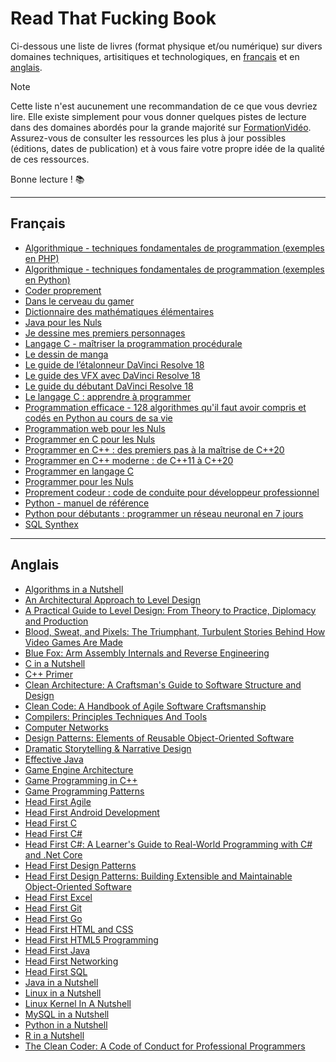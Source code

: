 # Read That Fucking Book

Ci-dessous une liste de livres (format physique et/ou numérique) sur divers domaines techniques, artisitiques et technologiques, en [français](#français) et en [anglais](#anglais).

> [!NOTE]
> Cette liste n'est aucunement une recommandation de ce que vous devriez lire. Elle existe simplement pour vous donner quelques pistes de lecture dans des domaines abordés pour la grande majorité sur [FormationVidéo](https://www.youtube.com/formationvideo8). Assurez-vous de consulter les ressources les plus à jour possibles (éditions, dates de publication) et à vous faire votre propre idée de la qualité de ces ressources.

Bonne lecture ! 📚

---

## Français

+ [Algorithmique - techniques fondamentales de programmation (exemples en PHP)](https://isbndb.com/book/9782409027086)
+ [Algorithmique - techniques fondamentales de programmation (exemples en Python)](https://isbndb.com/book/9782409041846)
+ [Coder proprement](https://isbndb.com/book/9782326002272)
+ [Dans le cerveau du gamer](https://isbndb.com/book/9782100809158)
+ [Dictionnaire des mathématiques élémentaires](https://isbndb.com/book/9782020260282)
+ [Java pour les Nuls](https://isbndb.com/book/9782412094839)
+ [Je dessine mes premiers personnages](https://isbndb.com/book/9782212674859)
+ [Langage C - maîtriser la programmation procédurale](https://isbndb.com/book/9782409031014)
+ [Le dessin de manga](https://isbndb.com/book/9782711423736)
+ [Le guide de l’étalonneur DaVinci Resolve 18](https://isbndb.com/book/9798986048864)
+ [Le guide des VFX avec DaVinci Resolve 18](https://isbndb.com/book/979-8986048895)
+ [Le guide du débutant DaVinci Resolve 18](https://isbndb.com/book/979-8986048871)
+ [Le langage C : apprendre à programmer](https://isbndb.com/book/9782340085565)
+ [Programmation efficace - 128 algorithmes qu'il faut avoir compris et codés en Python au cours de sa vie](https://isbndb.com/book/9782340010055)
+ [Programmation web pour les Nuls](https://isbndb.com/book/978-2412090299)
+ [Programmer en C pour les Nuls](https://isbndb.com/book/9782412066966)
+ [Programmer en C++ : des premiers pas à la maîtrise de C++20](https://isbndb.com/book/9782340065437)
+ [Programmer en C++ moderne : de C++11 à C++20](https://isbndb.com/book/9782212678956)
+ [Programmer en langage C](https://isbndb.com/book/9782212118254)
+ [Programmer pour les Nuls](https://isbndb.com/book/9782412056059)
+ [Proprement codeur : code de conduite pour développeur professionnel](https://isbndb.com/book/9782326002890)
+ [Python - manuel de référence](https://isbndb.com/book/9782412091876)
+ [Python pour débutants : programmer un réseau neuronal en 7 jours](https://isbndb.com/book/9798357472946)
+ [SQL Synthex](https://isbndb.com/book/9782744076305)

---

## Anglais

+ [Algorithms in a Nutshell](https://isbndb.com/book/9781491948927)
+ [An Architectural Approach to Level Design](https://isbndb.com/book/9780815361367)
+ [A Practical Guide to Level Design: From Theory to Practice, Diplomacy and Production](https://isbndb.com/book/9781000839593)
+ [Blood, Sweat, and Pixels: The Triumphant, Turbulent Stories Behind How Video Games Are Made](https://isbndb.com/book/9780062651235)
+ [Blue Fox: Arm Assembly Internals and Reverse Engineering](https://isbndb.com/book/9781119745303)
+ [C in a Nutshell](https://isbndb.com/book/9781491904756)
+ [C++ Primer](https://isbndb.com/book/9780321714114)
+ [Clean Architecture: A Craftsman's Guide to Software Structure and Design](https://isbndb.com/book/9780134494166)
+ [Clean Code: A Handbook of Agile Software Craftsmanship](https://isbndb.com/book/9780132350884)
+ [Compilers: Principles Techniques And Tools](https://isbndb.com/book/9789332518667)
+ [Computer Networks](https://isbndb.com/book/9789356063600)
+ [Design Patterns: Elements of Reusable Object-Oriented Software](https://isbndb.com/book/9780201633610)
+ [Dramatic Storytelling & Narrative Design](https://isbndb.com/book/9781138319738)
+ [Effective Java](https://isbndb.com/book/9780134685991)
+ [Game Engine Architecture](https://isbndb.com/book/9781138035454)
+ [Game Programming in C++](https://isbndb.com/book/9780134597201)
+ [Game Programming Patterns](https://isbndb.com/book/9780990582908)
+ [Head First Agile](https://isbndb.com/book/9781449314330)
+ [Head First Android Development](https://isbndb.com/book/9781491974056)
+ [Head First C](https://isbndb.com/book/9781449399917)
+ [Head First C#](https://isbndb.com/book/9780596514822)
+ [Head First C#: A Learner's Guide to Real-World Programming with C# and .Net Core](https://isbndb.com/book/9781491976708)
+ [Head First Design Patterns](https://isbndb.com/book/9780596007126)
+ [Head First Design Patterns: Building Extensible and Maintainable Object-Oriented Software](https://isbndb.com/book/9781492078005)
+ [Head First Excel](https://isbndb.com/book/9780596807696)
+ [Head First Git](https://isbndb.com/book/9781492092513)
+ [Head First Go](https://isbndb.com/book/9781491969557)
+ [Head First HTML and CSS](https://isbndb.com/book/9780596159900)
+ [Head First HTML5 Programming](https://isbndb.com/book/9781449390549)
+ [Head First Java](https://isbndb.com/book/9781491910771)
+ [Head First Networking](https://isbndb.com/book/9780596521554)
+ [Head First SQL](https://isbndb.com/book/9780596526849)
+ [Java in a Nutshell](https://isbndb.com/book/9781098131005)
+ [Linux in a Nutshell](https://isbndb.com/book/9780596154486)
+ [Linux Kernel In A Nutshell](https://isbndb.com/book/9780596100797)
+ [MySQL in a Nutshell](https://isbndb.com/book/9780596514334)
+ [Python in a Nutshell](https://isbndb.com/book/9781098113551)
+ [R in a Nutshell](https://isbndb.com/book/9781449312084)
+ [The Clean Coder: A Code of Conduct for Professional Programmers](https://isbndb.com/book/9780137081073)

<!--
|Head First JavaScript Programming|Elisabeth Robson, Eric Freeman|
|Head First Kotlin|David Griffiths, Dawn Griffiths|
|Head First Learn to Code|Eric Freeman|
|Head First Mobile Web|Jason Grigsby, Lyza Danger Gardner|
|Head First Object-Oriented Analysis and Design|Brett McLaughlin, David West, Gary Pollice|
|Head First PHP & MySQL|Lynn Beighley, Michael Morrison|
|Head First Programming|David Griffiths, Paul Barry (Aut|
|Head First Python|Paul Barry|
|Head First Ruby|Jay McGavren|
|Head First Servlets and JPS|Bert Bates, Bryan Basham, Kathy Sierra|
|Head First Software Architecture|Mark Richards, Neal Ford, Raju Gandhi|
|Head First Software Development|Dan Pilone, Russ Miles|
|Head First Swift|Jon Manning, Paris Buttfield-Addison|
|Head First Web Design|Ethan Watrall, Jeff Siarto|
|Head First WordPress|Jeff Siarto|
|Introduction to 3D Game Programming with DirectX 11|Frank D. Luna|
|Mastering Game Design with Unity 2021|Scott Tykoski|
|Object-Oriented Python|Irv Kalb|
|OpenSSL Cookbook|Ivan Ristić|
|Professional C++|Marc Gregoire|
|Professional Techniques for Video Game Writing|Wendy Despain|
|The Art of Game Design: A book of lenses|Jesse Schell|
|The Gamer's Brain|Celia Hodent|
|Video Game Level Design|Michael Salmond|
|Video Game Storytelling|Evan Skolnick|
|Working Effectively with Legacy Code|Michael C. Feathers|
-->
